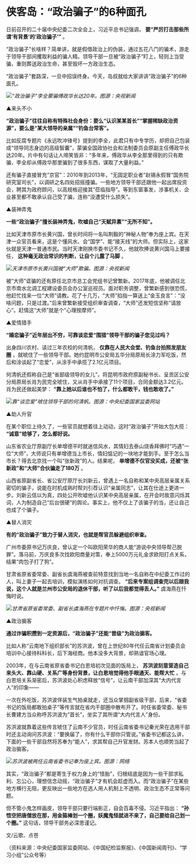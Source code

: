 # 侠客岛：“政治骗子”的6种面孔

日前召开的二十届中央纪委二次全会上，习近平总书记强调， **要“严厉打击那些所谓‘有背景’的‘政治骗子’”** 。

“政治骗子”长啥样？简单讲，就是假借政治上的伪装，通过五花八门的骗术，游走于领导干部间攫取利益的骗人精。领导干部一旦被“政治骗子”盯上，轻则上当受骗，重则葬送政治生命，甚至毁坏一方政治生态。

“政治骗子”套路深，一旦中招误终身。今天，岛叔就给大家讲讲“政治骗子”的6种面孔。

![](https://inews.gtimg.com/news_bt/ObEAAKZMdCDKFac80gG8YIHIJLU2LU-0mInUEKPHcWBqoAA/1000)_“政治骗子”李全蒙骗傅政华长达20年。图源：央视新闻_

▲来头不小

**“政治骗子”往往自称有特殊社会身份：要么“认识某某首长”“掌握稀缺政治资源”，要么是“某大领导的亲属”“钓鱼台常客”。**

比如反腐专题片《永远吹冲锋号》提到的李全，此君只有中专学历，却把自己包装成“领导同志身边的高级智囊”，蒙骗全国政协社会和法制委员会原副主任傅政华长达20年。片中有句话让人啼笑皆非：“多年来，傅政华从李全那里得到的只有欺骗，李全却从傅政华那里骗到了很多东西，谋取了大量利益。”

还有骗子直接冒充“京官”：2010年到2013年，“无固定职业者”赵锡永假冒“国务院研究室司长”，以调研之名四处招摇撞骗。一些地方领导干部还跟他一起出席投资会，聘其为政府顾问，以高规格迎接其“莅临指导”。等到东窗事发，涉事机关、企业甚至都不敢承认自己受了骗，连称“没遭受什么损失”。

▲装神弄鬼

**一些“政治骗子”擅长装神弄鬼，吹嘘自己“天赋异禀”“无所不知”。**

比如天津市原市长黄兴国，曾长时间将一名叫荆毅的“神秘人物”奉为座上宾。在天津一众官员看来，这是个懂风水、会“国学”、能“接天线”的大师。但实际上，这家伙就是天津一普通市民。当时天津刚换市委书记不久，他就吹捧说黄兴国马上要接任，
**这种毫无政治常识的判断，让自个儿露了马脚** 。

![](https://inews.gtimg.com/news_bt/OUzdgas-gBeI7hkj6_DwvwY9xQnXACfSlR0-7llfbRH7IAA/1000)_天津市原市长黄兴国被“大师”欺骗。图源：央视新闻_

被“大师”诓骗的还有原任北京市总工会党组书记曾繁新。2017年底，他被调任北京市南水北调工程建设委员会办公室巡视员。面对职务调整，曾繁新感到很恐慌，他赶忙找来一位“大师”请教。花了十几万，“大师”掐指一算送上“金玉良言”：“没啥问题，只是过渡。”后来曾繁新接受组织审查调查，“大师”还发短信坚称“请放心”。赶情这“大师”就是个“心理按摩师”。

▲爱情猎手

**“婚恋骗子”近年层出不穷，可靠谈恋爱“围猎”领导干部的骗子您见过吗？**

出身四川农村、读过三年农校的何清帆， **仅靠在人民大会堂、钓鱼台拍照发朋友圈**
，就唬住了一些领导干部。她约昆明市公安局五华分局原局长涂力军吃饭，然后和涂谈起了“恋爱”，从涂手中承揽了2.1亿元项目。

何清帆还假称自己是“省部级领导的女儿”，将昆明市政府原副秘书长、呈贡区公安分局原局长肖为民完全唬住，又从肖手中承接了11个项目，合同金额达3.2亿元。肖为民还做起美梦：
**“靠上她以后谁也不怕了，什么都敢干，钱也敢收了。”**

![](https://inews.gtimg.com/news_bt/OjGmhggsJFRaCSQNY5JgDR4r5DYkRfzgNKqbjwWNVJR8kAA/1000)_靠“谈恋爱”唬住领导干部的何清帆。图源：中央纪委国家监委网站_

▲助人升官

在某个职位上待久了，一些官员就想着往上动动，这时“政治骗子”开始大包大揽： **“诚意”给够了，怎么都好说。**

山东省农业厅原副厅长单增德平时就迷信风水，其情妇去泰山烧香拜佛时“巧遇”一位“大师”，大师说只有单增德当上市长，情妇惦记的一块地才能到手。至于怎么当市长？得去北京找一个叫“张新政”的人。结果呢，
**单增德不仅官没买成，还被“张新政”和“大师”合伙骗走了180万** 。

山西省原副省长、省公安厅原厅长刘新云，曾遇上一名自称和某中央高层亲属关系密切的骗子，说能在时机成熟时帮刘引荐认识“亲属同志”，让其在仕途上更进一步。刘新云信以为真，四处公开吹嘘他认识某中央高层亲属，在开会时故意闪烁其词，人为制造自己“后台很硬”的舆论。事实上，他不仅上了该骗子的当，还让自己也成了个骗子。

▲替人消灾

**有的“政治骗子”致力于替人消灾，也就是帮官员躲避组织审查。**

广州市委原书记万庆良，曾认定一个叫欧阳荣华的商人能“游说中央领导帮己脱罪”。落马前，万庆良多次找欧阳商量对策，奉上5000万元礼金求欧阳打点关系，结果“肉包子打了狗”。

甘肃省原省委常委、副省长虞海燕被查前特意找到当地一名自称在中纪委工作过的人，叫上妻子一起去培训，模拟演练如何对抗调查。
**“后来专案组调查完以后跟我说，这个人就是兰州市公安局的退休干部，听了以后我都觉得丢人。”** 虞海燕在忏悔时说。

![](https://inews.gtimg.com/news_bt/Oyu3t099IiairI5Gi5_IDMJ09UiYvaFCUaK_M6Zh-A5lsAA/1000)_甘肃省原省委常委、副省长虞海燕在专题片中忏悔。图源：央视新闻_

▲政治掮客

**通过诈骗积攒到一定资源后，“政治骗子”还能“晋级”为政治掮客。**

比如人称“云南地下组织部长”的苏洪波，曾在上世纪80年代任云南省计划委员会培训中心接待科科长，后下海经商。他本没多大背景，却熟谙官场心理。

2003年，在与云南省原省委书记白恩培初次见面的饭局上， **苏洪波刻意营造自己来头大、靠山硬、关系广等身份背景，让白恩培觉得他手眼通天、能帮大忙**
。与白恩培关系渐密后，苏洪波处心积虑释放“信号”，让云南干部加深其“大内代言人”的印象——

一次在外吃饭，苏洪波佯装生气拍桌就走，还当众掌掴副省级干部，后来，“省委书记的饭局都敢拍桌子”等传言就在省内干部圈中散布开了。时任省委常委、秘书长曹建方当众称呼苏洪波为“首长”，坐实了其所谓“大内代言人”身份。

苏洪波就靠着这些传言唬住了云南不少官员，时任云南省委书记秦光荣在选用干部时还主动询问苏洪波：“要换届了，你有什么干部你只管说。”省委书记都这么讲，下面的一些干部自然将苏奉为“能人”，求其帮自己升官发财。苏本人也顺势当起了政治掮客。

![](https://inews.gtimg.com/news_bt/O7p9ksrerhfidxJxCLJyZykWtpgRMDRgbalBHHMTqzi_UAA/1000)_苏洪波被两任云南省委书记奉为座上宾。图源：网络_

其实，“政治骗子”都是寄生于权力身上的“怪胎”，归根结底是因为一些干部求私利、忘公心，理想信念动摇，“政治骗子”才有机会趁虚而入。而“政治骗子”在某些地方横行无阻，更反映出一些地方在选人用人机制上不透明、政治生态不正常等问题。

但不管小鬼怎样画皮，领导干部只要行端影正，自会百毒不侵。习近平指出：
**“孙悟空把唐僧放在那，用金箍棒划一个圈，妖魔鬼怪就进不来了，自己要给自己划一个圈。”** 这句话，领导干部务必深思谨记。

文/云歌、点苍

（资料来源：中央纪委国家监委网站、《中国纪检监察报》、《中国新闻周刊》、“学习小组”公众号等）

